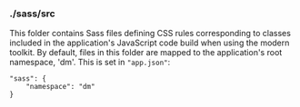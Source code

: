 ### ./sass/src

This folder contains Sass files defining CSS rules corresponding to classes
included in the application's JavaScript code build when using the modern toolkit.
By default, files in this folder are mapped to the application's root namespace, 'dm'.
This is set in `"app.json"`:

    "sass": {
        "namespace": "dm"
    }